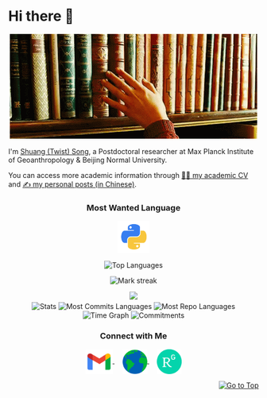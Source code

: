 # Hi there 👋

<!-- 
可参考
https://github.com/samarjitsahoo/samarjitsahoo/blob/main/README.md?plain=1
-->

<p align="center">
  <img src="assets/library.gif"/>
</p>

I'm [Shuang (Twist) Song](https://cv.songshgeo.com/), a Postdoctoral researcher at Max Planck Institute of Geoanthropology & Beijing Normal University.

You can access more academic information through [🧑‍🔬 my academic CV](https://cv.songshgeo.com) and [✍️ my personal posts (in Chinese)](https://songshgeo.com).
<!-- 
| <a href="https://github.com/SongshGeo"><img align="center" src="https://github-readme-stats.vercel.app/api?username=SongshGeo&show_icons=true&include_all_commits=true&theme=buefy&hide_border=true" alt="SongshGeo's github stats" /></a> | <a href="https://github.com/SongshGeo"><img align="center" src="https://github-readme-stats.vercel.app/api/top-langs/?username=SongshGeo&layout=compact&theme=buefy&hide_border=true" /></a> |
| ------------- | ------------- |
-->

<!--
**SongshGeo/SongshGeo** is a ✨ _special_ ✨ repository because its `README.md` (this file) appears on your GitHub profile.

Here are some ideas to get you started:

- 🔭 I’m currently working on ...
- 🌱 I’m currently learning ...
- 👯 I’m looking to collaborate on ...
- 🤔 I’m looking for help with ...
- 💬 Ask me about ...
- 📫 How to reach me: ...
- 😄 Pronouns: ...
- ⚡ Fun fact: ...
-->

<h3 align="center">Most Wanted Language</h3>
<p align="center">
  <a href="https://github.com/songshgeo/Python_Programming.git" target="_blank">
    <img align="center" src="assets/python.png" alt="Python" height="65" width="65" />
  </a>
</p>
<p align="center">
  <img align="center" src="https://github-readme-stats.vercel.app/api/top-langs?username=songshgeo&hide_border=true&no-bg=true&no-frame=true&layout=compact&theme=transparent&langs_count=10" alt="Top Languages"/>
</p>
<p align="center">
  <img alt="Mark streak" src="https://github-readme-streak-stats.herokuapp.com/?user=songshgeo&hide_border=true&theme=transparent" /> 
</p>
<!--Trophy-->
<div align=center>
  <img src="https://github-profile-trophy.vercel.app/?username=songshgeo&no-bg=true&no-frame=true&row=2&column=3"/>
</div>
<div align="center">
  <img align="center" src="http://github-profile-summary-cards.vercel.app/api/cards/stats?username=songshgeo&theme=transparent" height="180em" alt="Stats"/>
  <img align="center" src="http://github-profile-summary-cards.vercel.app/api/cards/most-commit-language?username=songshgeo&theme=transparent&exclude=html,CSS,Jupyter%20Notebook" height="180em" alt="Most Commits Languages"/>
  <img align="center" src="http://github-profile-summary-cards.vercel.app/api/cards/repos-per-language?username=songshgeo&theme=transparent&exclude=html,CSS,Jupyter%20Notebook" height="180em" alt="Most Repo Languages"/>
  <img align="center" src="http://github-profile-summary-cards.vercel.app/api/cards/productive-time?username=songshgeo&theme=transparent&utcOffset=5.30" height="180em" alt="Time Graph"/>
  <img align="center" src="http://github-profile-summary-cards.vercel.app/api/cards/profile-details?username=songshgeo&theme=transparent" height="180em" alt="Commitments"/>
</div>
<!-- <p align="center">
  <img src="https://quotes-github-readme.vercel.app/api?type=horizontal&theme=transparent" alt="Random Dev Quote" />
</p> -->
<h3 align="center">Connect with Me</h3>
<p align="center">
  <a href="mailto:songshgeo@gmail.com" target="_blank">
    <img align="center" src="assets/gmail.png" alt="mail" height="50" width="55" />
  </a>
  &nbsp;&nbsp;&nbsp;
  <a href="https://cv.songshgeo.com/" target="_blank">
    <img align="center" src="assets/web.png" alt="website" height="50" width="50" />
  </a>
  &nbsp;&nbsp;&nbsp;
  <a href="https://www.researchgate.net/profile/Shuang-Song-14" target="_blank">
    <img align="center" src="assets/ResearchGate.png" alt="ResearchGate" height="50" width="50" />
  </a>
</p>
<p align="right"><a href="#top"><img src="https://img.shields.io/static/v1?label&message=Go+to+Top&color=0b6ab3&style=flat&logo" alt="Go to Top" /></a></p>
